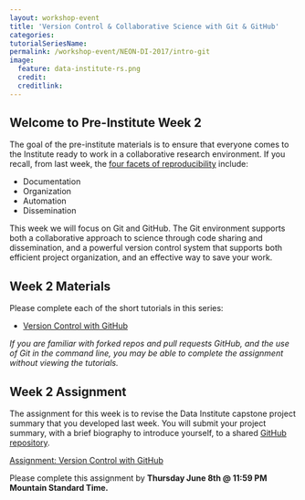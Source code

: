 ```yaml
---
layout: workshop-event
title: 'Version Control & Collaborative Science with Git & GitHub'
categories: 
tutorialSeriesName: 
permalink: /workshop-event/NEON-DI-2017/intro-git
image:
  feature: data-institute-rs.png
  credit:
  creditlink:
---
```


## Welcome to Pre-Institute Week 2

The goal of the pre-institute materials is to ensure that everyone comes to the
Institute ready to work in a collaborative research environment. If you recall,
from last week, the <a href="{{ site.baseurl }}/workshop-event/NEON-DI-2017/NEON-repSci" target="_blank">four facets of reproducibility</a> include:

* Documentation
* Organization
* Automation
* Dissemination

This week we will focus on Git and GitHub. The Git environment supports both a
collaborative approach to science through code sharing and dissemination,
and a powerful version control system that supports both efficient project
organization, and an effective way to save your work.

## Week 2 Materials
Please complete each of the short tutorials in this series: 

* <a href="{{ site.baseurl }}/tutorial-series/git-github/"> Version Control with GitHub</a>

*If you are familiar with forked repos and pull requests GitHub, and the use of Git in the
command line, you may be able to complete the assignment without viewing the
tutorials.*

## Week 2 Assignment

The assignment for this week is to revise the Data Institute capstone project
summary that you developed last week. You will submit your project summary, with
a brief biography to introduce yourself, to a shared <a href="https://github.com/NEON-WorkWithData/DI-NEON-participants" target="_blank">GitHub repository</a>.

<a class="btn btn-info" href="{{ site.baseurl}}/workshop-event/NEON-DI/git-culmination">Assignment: Version Control with GitHub</a>

Please complete this assignment by **Thursday June 8th @ 11:59 PM Mountain
Standard Time.**

